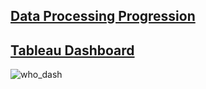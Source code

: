 ## [Data Processing Progression](https://portfolio-cmr.github.io/WHO_Life_Expectancy_Dash/)

## [Tableau Dashboard](https://public.tableau.com/app/profile/colton.robbins/viz/WHOlifeexpectancy/WHOLifeexpectancy?publish=yes)

![who_dash](/WHO_Life_Expectancy_Dash/static/images/who_dash.png)